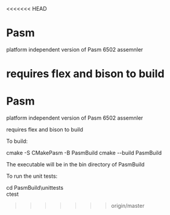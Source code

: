<<<<<<< HEAD
# Pasm
platform independent version of Pasm 6502 assemnler

requires flex and bison to build
=======
# Pasm
platform independent version of Pasm 6502 assemnler

requires flex and bison to build

To build:

cmake -S CMakePasm -B PasmBuild
cmake --build PasmBuild

The executable will be in the bin directory of PasmBuild


To run the unit tests:

cd PasmBuild\unittests\
ctest

>>>>>>> origin/master
